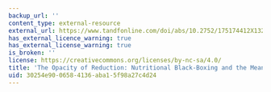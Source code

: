 ```yaml
---
backup_url: ''
content_type: external-resource
external_url: https://www.tandfonline.com/doi/abs/10.2752/175174412X13233545145381
has_external_licence_warning: true
has_external_license_warning: true
is_broken: ''
license: https://creativecommons.org/licenses/by-nc-sa/4.0/
title: 'The Opacity of Reduction: Nutritional Black-Boxing and the Meanings of Nourishment'
uid: 30254e90-0658-4136-aba1-5f98a27c4d24
---
```

